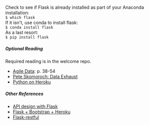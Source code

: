 Check to see if Flask is already installed as part of your Anaconda installation:  
`$ which flask`  
If it isn't, use conda to install flask:  
`$ conda install flask`  
As a last resort:  
`$ pip install flask`    

##### Optional Reading

Required reading is in the welcome repo.  

* [Agile Data](https://drive.google.com/a/galvanize.com/file/d/0B1cm3fV8cnJwdnN1Qnk0cEJ5ZVk/view?usp=sharing): p. 38-54
* [Pete Skomoroch: Data Exhaust](http://www.slideshare.net/pskomoroch/distilling-data-exhaust)
* [Python on Heroku](https://devcenter.heroku.com/articles/getting-started-with-python)

##### Other References

* [API design with Flask](http://blog.luisrei.com/articles/rest.html)
* [Flask + Bootstrap + Heroku](http://blog.shea.io/lightweight-python-apps-with-flask-twitter-bootstrap-and-heroku/)
* [Flask-restful](http://blog.miguelgrinberg.com/post/designing-a-restful-api-using-flask-restful)
